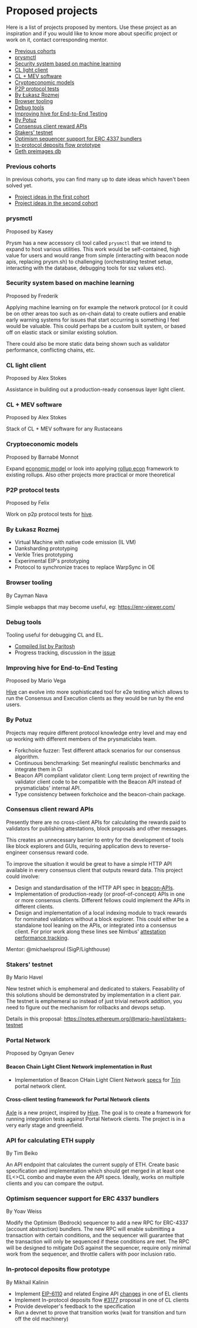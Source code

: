 # Proposed projects

Here is a list of projects proposed by mentors. Use these project as an inspiration and if you would like to know more about specific project or work on it, contact corresponding mentor. 

- [Previous cohorts](#previous-cohorts)
- [prysmctl](#prysmctl)
- [Security system based on machine learning](#security-system-based-on-machine-learning)
- [CL light client](#cl-light-client)
- [CL + MEV software](#cl--mev-software)
- [Cryptoeconomic models](#cryptoeconomic-models)
- [P2P protocol tests](#p2p-protocol-tests)
- [By Łukasz Rozmej](#by-lukasz-rozmej)
- [Browser tooling](#browser-tooling)
- [Debug tools](#debug-tools)
- [Improving hive for End-to-End Testing](#improving-hive-for-end-to-end-testing)
- [By Potuz](#by-potuz)
- [Consensus client reward APIs](#consensus-client-reward-apis)
- [Stakers' testnet](#stakers-testnet)
- [Optimism sequencer support for ERC 4337 bundlers](#optimism-sequencer-support-for-erc-4337-bundlers)
- [In-protocol deposits flow prototype](#in-protocol-deposits-flow-prototype)
- [Geth preimages db](#preimages)

### Previous cohorts

In previous cohorts, you can find many up to date ideas which haven't been solved yet. 

- [Project ideas in the first cohort](https://github.com/ethereum-cdap/cohort-one/issues?q=is%3Aissue+Project+idea)
- [Project ideas in the second cohort](https://github.com/ethereum-cdap/cohort-zero/issues?q=is%3Aopen+is%3Aissue+label%3A%22help+wanted%22)

### prysmctl

Proposed by Kasey

Prysm has a new accessory cli tool called `prysmctl` that we intend to expand to host various utilities. This work would be self-contained, high value for users and would range from simple (interacting with beacon node apis, replacing prysm.sh) to challenging (orchestrating testnet setup, interacting with the database, debugging tools for ssz values etc).

### Security system based on machine learning

Proposed by Frederik

Applying machine learning on for example the network protocol (or it could be on other areas too such as on-chain data) to create outliers and enable early warning systems for issues that start occurring is something I feel would be valuable. This could perhaps be a custom built system, or based off on elastic stack or similar existing solution.

There could also be more static data being shown such as validator performance, conflicting chains, etc.

### CL light client

Proposed by Alex Stokes

Assistance in building out a production-ready consensus layer light client.

### CL + MEV software

Proposed by Alex Stokes

Stack of CL + MEV software for any Rustaceans 

### Cryptoeconomic models

Proposed by Barnabé Monnot

Expand [economic model](https://twitter.com/barnabemonnot/status/1561194859238531073) or look into applying [rollup econ](https://barnabe.substack.com/p/understanding-rollup-economics-from) framework to existing rollups. Also other projects more practical or more theoretical

### P2P protocol tests

Proposed by Felix

Work on p2p protocol tests for [hive](https://github.com/ethereum/hive).

### By Łukasz Rozmej

- Virtual Machine with native code emission (IL VM)
- Danksharding prototyping
- Verkle Tries prototyping
- Experimental EIP's prototyping
- Protocol to synchronize traces to replace WarpSync in OE

### Browser tooling

By Cayman Nava

Simple webapps that may become useful, eg: https://enr-viewer.com/

### Debug tools

Tooling useful for debugging CL and EL. 

- [Compiled list by Paritosh](https://notes.ethereum.org/@parithosh/HJQDsoRr5)
- Progress tracking, discussion in the [issue](https://github.com/ethereum/pm/issues/520)

### Improving hive for End-to-End Testing

Proposed by Mario Vega

[Hive](https://github.com/ethereum/hive) can evolve into more sophisticated tool for e2e testing which allows to run the Consensus and Execution clients as they would be run by the end users. 

### By Potuz
Projects may require different protocol knowledge entry level and may end up
working with different members of the prysmaticlabs team. 
- Forkchoice fuzzer: Test different attack scenarios for our consensus algorithm. 
- Continuous benchmarking: Set meaningful realistic benchmarks and integrate them in CI
- Beacon API compliant validator client: Long term project of rewriting the validator client code to be compatible with the Beacon API instead of prysmaticlabs' internal API. 
- Type consistency between forkchoice and the beacon-chain package. 

### Consensus client reward APIs

Presently there are no cross-client APIs for calculating the rewards paid to validators for publishing attestations, block proposals and other messages.

This creates an unnecessary barrier to entry for the development of tools like block explorers and GUIs, requiring application devs to reverse-engineer consensus reward code.

To improve the situation it would be great to have a simple HTTP API available in every consensus client that outputs reward data. This project could involve:

- Design and standardisation of the HTTP API spec in [beacon-APIs](https://github.com/ethereum/beacon-APIs).
- Implementation of production-ready (or proof-of-concept) APIs in one or more consensus clients. Different fellows could implement the APIs in different clients.
- Design and implementation of a local indexing module to track rewards for nominated validators without a block explorer. This could either be a standalone tool leaning
  on the APIs, or integrated into a consensus client. For prior work along these lines see Nimbus' [attestation performance tracking](https://nimbus.guide/attestation-performance.html).

Mentor: @michaelsproul (SigP/Lighthouse)

### Stakers' testnet 

By Mario Havel

New testnet which is emphemeral and dedicated to stakers. Feasability of this solutions should be demonstrated by implementation in a client pair. The testnet is emphemeral so instead of just trivial network addition, you need to figure out the mechanism for rollbacks and devops setup. 

Details in this proposal: https://notes.ethereum.org/@mario-havel/stakers-testnet

### Portal Network

Proposed by Ognyan Genev

#### Beacon Chain Light Client Network implementation in Rust
- Implementation of Beacon CHain Light Client Network [specs](https://github.com/ethereum/portal-network-specs/pull/166) for [Trin](https://github.com/ethereum/trin) portal network client.

#### Cross-client testing framework for Portal Network clients
[Axle](https://github.com/ogenev/axle) is a new project, inspired by [Hive](https://github.com/ethereum/hive). The goal is to create a framework for running integration tests against Portal Network clients.
The project is in a very early stage and greenfield.

### API for calculating ETH supply

By Tim Beiko

An API endpoint that calculates the current supply of ETH. Create basic specification and implementation which should get merged in at least one EL<>CL combo and maybe even the API specs. Ideally, works on multiple clients and you can compare the output.

### Optimism sequencer support for ERC 4337 bundlers

By Yoav Weiss

Modify the Optimism (Bedrock) sequencer to add a new RPC for ERC-4337 (account abstraction) bundlers. The new RPC will enable submitting a transaction with certain conditions, and the sequencer will guarantee that the transaction will only be sequenced if these conditions are met. The RPC will be designed to mitigate DoS against the sequencer, require only minimal work from the sequencer, and throttle callers with poor inclusion ratio.

### In-protocol deposits flow prototype

By Mikhail Kalinin

- Implement [EIP-6110](https://eips.ethereum.org/EIPS/eip-6110) and related Engine API [changes](https://github.com/ethereum/execution-apis/pull/340) in one of EL clients
- Implement In-protocol deposits flow [#3177](https://github.com/ethereum/consensus-specs/pull/3177) proposal in one of CL clients
- Provide developer's feedback to the specification
- Run a devnet to prove that transition works (wait for transition and turn off the old machinery)

